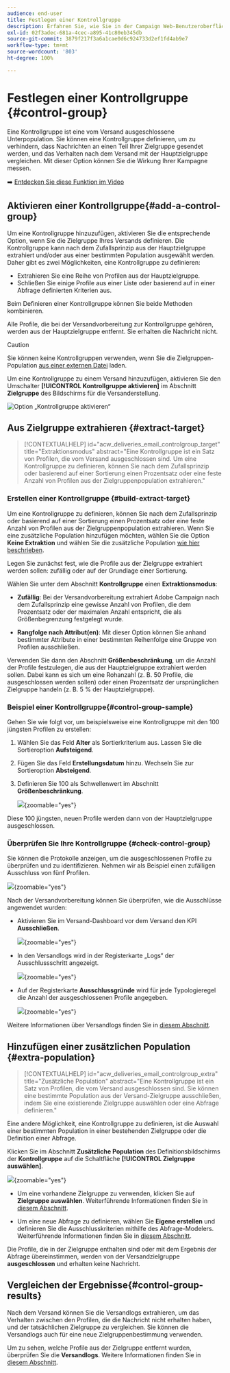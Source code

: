 ```yaml
---
audience: end-user
title: Festlegen einer Kontrollgruppe
description: Erfahren Sie, wie Sie in der Campaign Web-Benutzeroberfläche eine Kontrollgruppe für Ihre Nachrichten einrichten
exl-id: 02f3adec-681a-4cec-a895-41c80eb345db
source-git-commit: 3879f217f3a6a1cae0d6c924733d2ef1fd4ab9e7
workflow-type: tm+mt
source-wordcount: '803'
ht-degree: 100%

---
```


# Festlegen einer Kontrollgruppe {#control-group}

Eine Kontrollgruppe ist eine vom Versand ausgeschlossene Unterpopulation. Sie können eine Kontrollgruppe definieren, um zu verhindern, dass Nachrichten an einen Teil Ihrer Zielgruppe gesendet werden, und das Verhalten nach dem Versand mit der Hauptzielgruppe vergleichen. Mit dieser Option können Sie die Wirkung Ihrer Kampagne messen.

➡️ [Entdecken Sie diese Funktion im Video](create-audience.md#video)

## Aktivieren einer Kontrollgruppe{#add-a-control-group}

Um eine Kontrollgruppe hinzuzufügen, aktivieren Sie die entsprechende Option, wenn Sie die Zielgruppe Ihres Versands definieren. Die Kontrollgruppe kann nach dem Zufallsprinzip aus der Hauptzielgruppe extrahiert und/oder aus einer bestimmten Population ausgewählt werden. Daher gibt es zwei Möglichkeiten, eine Kontrollgruppe zu definieren:

* Extrahieren Sie eine Reihe von Profilen aus der Hauptzielgruppe.
* Schließen Sie einige Profile aus einer Liste oder basierend auf in einer Abfrage definierten Kriterien aus.

Beim Definieren einer Kontrollgruppe können Sie beide Methoden kombinieren.

Alle Profile, die bei der Versandvorbereitung zur Kontrollgruppe gehören, werden aus der Hauptzielgruppe entfernt. Sie erhalten die Nachricht nicht.

>[!CAUTION]
>
>Sie können keine Kontrollgruppen verwenden, wenn Sie die Zielgruppen-Population [aus einer externen Datei](file-audience.md) laden.

Um eine Kontrollgruppe zu einem Versand hinzuzufügen, aktivieren Sie den Umschalter **[!UICONTROL Kontrollgruppe aktivieren]** im Abschnitt **Zielgruppe** des Bildschirms für die Versanderstellung.

![Option „Kontrollgruppe aktivieren“](assets/control-group1.png)


## Aus Zielgruppe extrahieren {#extract-target}

>[!CONTEXTUALHELP]
>id="acw_deliveries_email_controlgroup_target"
>title="Extraktionsmodus"
>abstract="Eine Kontrollgruppe ist ein Satz von Profilen, die vom Versand ausgeschlossen sind. Um eine Kontrollgruppe zu definieren, können Sie nach dem Zufallsprinzip oder basierend auf einer Sortierung einen Prozentsatz oder eine feste Anzahl von Profilen aus der Zielgruppenpopulation extrahieren."


### Erstellen einer Kontrollgruppe {#build-extract-target}

Um eine Kontrollgruppe zu definieren, können Sie nach dem Zufallsprinzip oder basierend auf einer Sortierung einen Prozentsatz oder eine feste Anzahl von Profilen aus der Zielgruppenpopulation extrahieren. Wenn Sie eine zusätzliche Population hinzufügen möchten, wählen Sie die Option **Keine Extraktion** und wählen Sie die zusätzliche Population [wie hier beschrieben](#extra-population).

Legen Sie zunächst fest, wie die Profile aus der Zielgruppe extrahiert werden sollen: zufällig oder auf der Grundlage einer Sortierung.

Wählen Sie unter dem Abschnitt **Kontrollgruppe** einen **Extraktionsmodus**:

* **Zufällig**: Bei der Versandvorbereitung extrahiert Adobe Campaign nach dem Zufallsprinzip eine gewisse Anzahl von Profilen, die dem Prozentsatz oder der maximalen Anzahl entspricht, die als Größenbegrenzung festgelegt wurde.

* **Rangfolge nach Attribut(en)**: Mit dieser Option können Sie anhand bestimmter Attribute in einer bestimmten Reihenfolge eine Gruppe von Profilen ausschließen.


Verwenden Sie dann den Abschnitt **Größenbeschränkung**, um die Anzahl der Profile festzulegen, die aus der Hauptzielgruppe extrahiert werden sollen. Dabei kann es sich um eine Rohanzahl (z. B. 50 Profile, die ausgeschlossen werden sollen) oder einen Prozentsatz der ursprünglichen Zielgruppe handeln (z. B. 5 % der Hauptzielgruppe).


### Beispiel einer Kontrollgruppe{#control-group-sample}

Gehen Sie wie folgt vor, um beispielsweise eine Kontrollgruppe mit den 100 jüngsten Profilen zu erstellen:

1. Wählen Sie das Feld **Alter** als Sortierkriterium aus. Lassen Sie die Sortieroption **Aufsteigend**.
1. Fügen Sie das Feld **Erstellungsdatum** hinzu. Wechseln Sie zur Sortieroption **Absteigend**.
1. Definieren Sie 100 als Schwellenwert im Abschnitt **Größenbeschränkung**.

   ![](assets/control-group2.png){zoomable=&quot;yes&quot;}

Diese 100 jüngsten, neuen Profile werden dann von der Hauptzielgruppe ausgeschlossen.

### Überprüfen Sie Ihre Kontrollgruppe {#check-control-group}

Sie können die Protokolle anzeigen, um die ausgeschlossenen Profile zu überprüfen und zu identifizieren. Nehmen wir als Beispiel einen zufälligen Ausschluss von fünf Profilen.

![](assets/control-group4.png){zoomable=&quot;yes&quot;}

Nach der Versandvorbereitung können Sie überprüfen, wie die Ausschlüsse angewendet wurden:

* Aktivieren Sie im Versand-Dashboard vor dem Versand den KPI **Ausschließen**.

  ![](assets/control-group5.png){zoomable=&quot;yes&quot;}

* In den Versandlogs wird in der Registerkarte „Logs“ der Ausschlussschritt angezeigt.

  ![](assets/control-group-sample-logs.png){zoomable=&quot;yes&quot;}
<!--

 * The **Exclusion logs** tab displays each profile and the related exclusion **Reason**.

    ![](assets/control-group6.png){zoomable="yes"}
-->

* Auf der Registerkarte **Ausschlussgründe** wird für jede Typologieregel die Anzahl der ausgeschlossenen Profile angegeben.

  ![](assets/control-group7.png){zoomable=&quot;yes&quot;}

Weitere Informationen über Versandlogs finden Sie in [diesem Abschnitt](../monitor/delivery-logs.md).

## Hinzufügen einer zusätzlichen Population {#extra-population}

>[!CONTEXTUALHELP]
>id="acw_deliveries_email_controlgroup_extra"
>title="Zusätzliche Population"
>abstract="Eine Kontrollgruppe ist ein Satz von Profilen, die vom Versand ausgeschlossen sind. Sie können eine bestimmte Population aus der Versand-Zielgruppe ausschließen, indem Sie eine existierende Zielgruppe auswählen oder eine Abfrage definieren."

Eine andere Möglichkeit, eine Kontrollgruppe zu definieren, ist die Auswahl einer bestimmten Population in einer bestehenden Zielgruppe oder die Definition einer Abfrage.

Klicken Sie im Abschnitt **Zusätzliche Population** des Definitionsbildschirms der **Kontrollgruppe** auf die Schaltfläche **[!UICONTROL Zielgruppe auswählen]**.

![](assets/control-group3.png){zoomable=&quot;yes&quot;}

* Um eine vorhandene Zielgruppe zu verwenden, klicken Sie auf **Zielgruppe auswählen**. Weiterführende Informationen finden Sie in [diesem Abschnitt](add-audience.md).

* Um eine neue Abfrage zu definieren, wählen Sie **Eigene erstellen** und definieren Sie die Ausschlusskriterien mithilfe des Abfrage-Modelers. Weiterführende Informationen finden Sie in [diesem Abschnitt](../query/query-modeler-overview.md).

Die Profile, die in der Zielgruppe enthalten sind oder mit dem Ergebnis der Abfrage übereinstimmen, werden von der Versandzielgruppe **ausgeschlossen** und erhalten keine Nachricht.

## Vergleichen der Ergebnisse{#control-group-results}

Nach dem Versand können Sie die Versandlogs extrahieren, um das Verhalten zwischen den Profilen, die die Nachricht nicht erhalten haben, und der tatsächlichen Zielgruppe zu vergleichen. Sie können die Versandlogs auch für eine neue Zielgruppenbestimmung verwenden.

Um zu sehen, welche Profile aus der Zielgruppe entfernt wurden, überprüfen Sie die **Versandlogs**. Weitere Informationen finden Sie in [diesem Abschnitt](#check-control-group).
